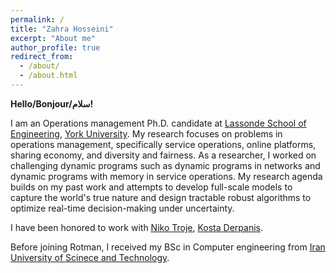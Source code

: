 ```yaml
---
permalink: /
title: "Zahra Hosseini"
excerpt: "About me"
author_profile: true
redirect_from: 
  - /about/
  - /about.html
---
```


**Hello/Bonjour/سلام!**

I am an Operations management Ph.D. candidate at [Lassonde School of Engineering](https://lassonde.yorku.ca/), [York University](https://www.yorku.ca/). My research focuses on problems in operations management, specifically service operations, online platforms, sharing economy, and diversity and fairness. As a researcher, I worked on challenging dynamic programs such as dynamic programs in networks and dynamic programs with memory in service operations. My research agenda builds on my past work and attempts to develop full-scale models to capture the world's true nature and design tractable robust algorithms to optimize real-time decision-making under uncertainty.

I have been honored to work with [Niko Troje](https://www.biomotionlab.ca/niko-troje/), [Kosta Derpanis](https://csprofkgd.github.io/). 

Before joining Rotman, I received my BSc in Computer engineering from [Iran University of Scinece and Technology](http://www.iust.ac.ir/en). 